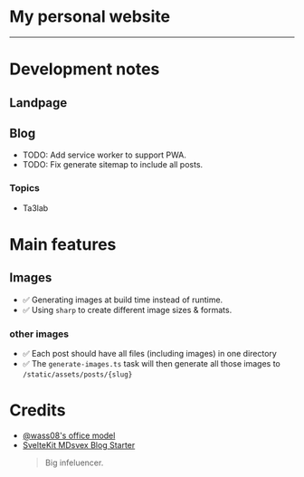 # My personal website

---

# Development notes

## Landpage

## Blog

- TODO: Add service worker to support PWA.
- TODO: Fix generate sitemap to include all posts.

### Topics

- Ta3lab

# Main features

## Images

- ✅ Generating images at build time instead of runtime.
- ✅ Using `sharp` to create different image sizes & formats.

### other images

- ✅ Each post should have all files (including images) in one directory
- ✅ The `generate-images.ts` task will then generate all those images to `/static/assets/posts/{slug}`

# Credits

- [@wass08's office model](https://github.com/wass08/portfolio-2021)
- [SvelteKit MDsvex Blog Starter](https://github.com/rodneylab/sveltekit-blog-mdx)
  > Big infeluencer.
